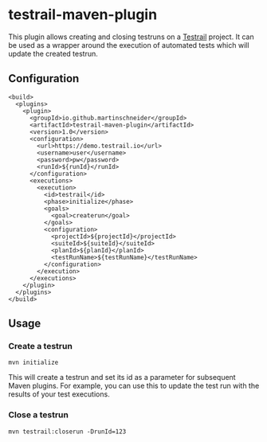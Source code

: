 # testrail-maven-plugin

This plugin allows creating and closing testruns on a [Testrail](http://www.gurock.com/testrail) project. It can be used as a wrapper around the execution of automated tests which will update the created testrun.

## Configuration

```
<build>
  <plugins>
    <plugin>
      <groupId>io.github.martinschneider</groupId>
      <artifactId>testrail-maven-plugin</artifactId>
      <version>1.0</version>
      <configuration>
        <url>https://demo.testrail.io</url>
        <username>user</username>
        <password>pw</password>
        <runId>${runId}</runId>
      </configuration>
      <executions>
        <execution>
          <id>testrail</id>
          <phase>initialize</phase>
          <goals>
            <goal>createrun</goal>
          </goals>
          <configuration>
            <projectId>${projectId}</projectId>
            <suiteId>${suiteId}</suiteId>
            <planId>${planId}</planId>
            <testRunName>${testRunName}</testRunName>
          </configuration>
        </execution>
      </executions>
    </plugin>
  </plugins>
</build>
```

## Usage

### Create a testrun
`mvn initialize`

This will create a testrun and set its id as a parameter for subsequent Maven plugins. For example, you can use this to update the test run with the results of your test executions.

### Close a testrun
`mvn testrail:closerun -DrunId=123`
